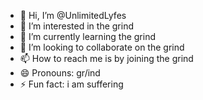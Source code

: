 - 👋 Hi, I’m @UnlimitedLyfes
- 👀 I’m interested in the grind
- 🌱 I’m currently learning the grind
- 💞️ I’m looking to collaborate on the grind
- 📫 How to reach me is by joining the grind
- 😄 Pronouns: gr/ind
- ⚡ Fun fact: i am suffering

<!---
UnlimitedLyfes/UnlimitedLyfes is a ✨ special ✨ repository because its `README.md` (this file) appears on your GitHub profile.
You can click the Preview link to take a look at your changes.
--->
